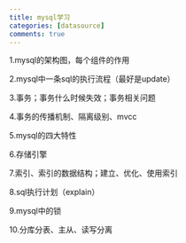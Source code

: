 ```yaml
---
title: mysql学习
categories: [datasource]
comments: true
---
```


1.mysql的架构图，每个组件的作用

2.mysql中一条sql的执行流程（最好是update）

3.事务；事务什么时候失效；事务相关问题

4.事务的传播机制、隔离级别、mvcc

5.mysql的四大特性

6.存储引擎

7.索引、索引的数据结构；建立、优化、使用索引

8.sql执行计划（explain）

9.mysql中的锁

10.分库分表、主从、读写分离
